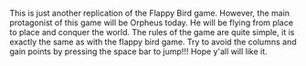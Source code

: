 This is just another replication of the Flappy Bird game. However, the main protagonist of this game will be Orpheus today. He will be flying from place to place and conquer the world.
The rules of the game are quite simple, it is exactly the same as with the flappy bird game. Try to avoid the columns and gain points by pressing the space bar to jump!!! Hope y'all will like it.